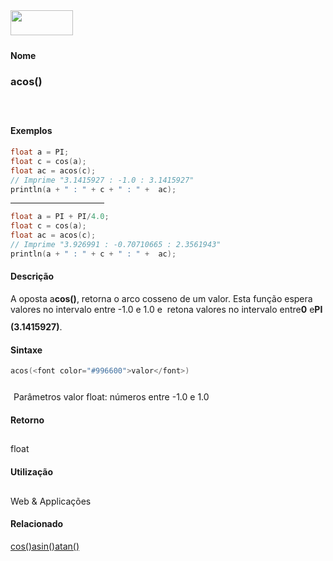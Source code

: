 <img height="40" src="../images/1pix.gif" width="100"/>
<img height="1" src="../images/1pix.gif" width="20"/>
<img height="1" src="../images/1pix.gif" width="555"/>

#### Nome
### acos()
<img height="25" src="../images/1pix.gif" width="1"/>

#### Exemplos

```pde
float a = PI; 
float c = cos(a); 
float ac = acos(c); 
// Imprime "3.1415927 : -1.0 : 3.1415927" 
println(a + " : " + c + " : " +  ac); 

```
<hr align="left" noshade="noshade" size="1" width="150"/>

```pde
float a = PI + PI/4.0; 
float c = cos(a); 
float ac = acos(c); 
// Imprime "3.926991 : -0.70710665 : 2.3561943" 
println(a + " : " + c + " : " +  ac); 

```

#### Descrição
A oposta a**cos()**, retorna o arco
cosseno de um valor. Esta função espera valores no
intervalo entre -1.0 e 1.0 e  retona valores no intervalo entre**0** e**PI (3.1415927)**.
<img height="25" src="../images/1pix.gif" width="1"/>

#### Sintaxe
```pde
acos(<font color="#996600">valor</font>)

```
<img height="25" src="../images/1pix.gif" width="1"/>
Parâmetros
valor
float: números entre -1.0 e 1.0
<img height="25" src="../images/1pix.gif" width="1"/>

#### Retorno

	
float
<img height="25" src="../images/1pix.gif" width="1"/>

#### Utilização

	
Web & Applicações
<img height="25" src="../images/1pix.gif" width="1"/>

#### Relacionado
[cos()](cos_)[asin()](asin_)[atan()](atan_)
